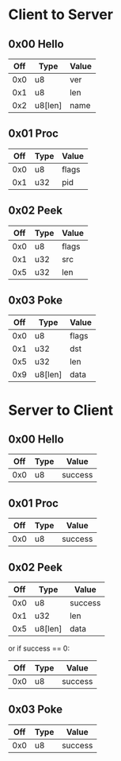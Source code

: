 # Client to Server

## 0x00 Hello

| Off   | Type     | Value    |
|-------|----------|----------|
| 0x0   | u8       | ver      |
| 0x1   | u8       | len      |
| 0x2   | u8[len]  | name     |

## 0x01 Proc
| Off   | Type     | Value    |
|-------|----------|----------|
| 0x0   | u8       | flags    |
| 0x1   | u32      | pid      |

## 0x02 Peek
| Off   | Type     | Value    |
|-------|----------|----------|
| 0x0   | u8       | flags    |
| 0x1   | u32      | src      |
| 0x5   | u32      | len      |

## 0x03 Poke
| Off   | Type      | Value    |
|-------|-----------|----------|
| 0x0   | u8        | flags    |
| 0x1   | u32       | dst      |
| 0x5   | u32       | len      |
| 0x9   | u8[len]   | data     |

# Server to Client

## 0x00 Hello

| Off   | Type     | Value    |
|-------|----------|----------|
| 0x0   | u8       | success  |

## 0x01 Proc
| Off   | Type     | Value    |
|-------|----------|----------|
| 0x0   | u8       | success  |

## 0x02 Peek
| Off   | Type     | Value    |
|-------|----------|----------|
| 0x0   | u8       | success  |
| 0x1   | u32      | len      |
| 0x5   | u8[len]  | data     |

or if success == 0:

| Off   | Type     | Value    |
|-------|----------|----------|
| 0x0   | u8       | success  |

## 0x03 Poke
| Off   | Type      | Value    |
|-------|-----------|----------|
| 0x0   | u8        | success  |